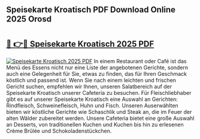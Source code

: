 ## Speisekarte Kroatisch PDF Download Online 2025 Orosd

# <h2><a href="http://gc8l6cr.nevu.top/?p=Speisekarte+Kroatisch">🔗 👉🔴 Speisekarte Kroatisch 2025 PDF</a></h2>

[![Speisekarte Kroatisch 2025 PDF](https://i.imgur.com/dBaPXMq.png)](http://gc8l6cr.nevu.top/?p=Speisekarte+Kroatisch)
In einem Restaurant oder Café ist das Menü des Essens nicht nur eine Liste der angebotenen Gerichte, sondern auch eine Gelegenheit für Sie, etwas zu finden, das für Ihren Geschmack köstlich und passend ist. Wenn Sie nach einem leichten und frischen Gericht suchen, empfehlen wir Ihnen, unseren Salatbereich auf der Speisekarte Kroatisch unserer Cafeteria zu besuchen. Für Fleischliebhaber gibt es auf unserer Speisekarte Kroatisch eine Auswahl an Gerichten: Rindfleisch, Schweinefleisch, Huhn und Fisch. Unseren Auserwählten bieten wir köstliche Gerichte wie Schaschlik und Steak an, die im Feuer der alten Wälder zubereitet werden. Unsere Cafeteria bietet eine große Auswahl an Desserts, von traditionellen Kuchen und Kuchen bis hin zu erlesenen Crème Brûlée und Schokoladenstückchen.
